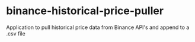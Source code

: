 # binance-historical-price-puller
Application to pull historical price data from Binance API's and append to a .csv file
